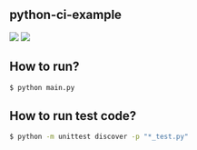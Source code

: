 ## python-ci-example

<a href="https://codeclimate.com/github/gomugomutree/python-ci-example/maintainability"><img src="https://api.codeclimate.com/v1/badges/041425149b54e5e49453/maintainability" /></a> <a href="https://codeclimate.com/github/gomugomutree/python-ci-example/test_coverage"><img src="https://api.codeclimate.com/v1/badges/041425149b54e5e49453/test_coverage" /></a>


## How to run?

```sh
$ python main.py
```

## How to run test code?
```sh
$ python -m unittest discover -p "*_test.py"
```